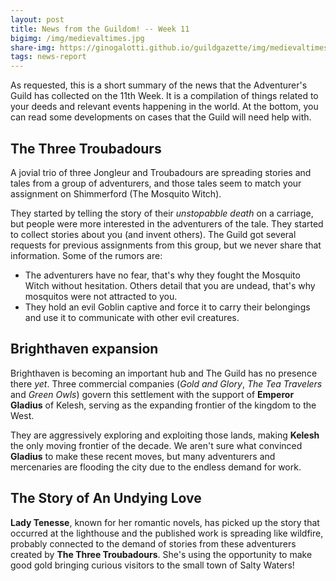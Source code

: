 ```yaml
---
layout: post
title: News from the Guildom! -- Week 11
bigimg: /img/medievaltimes.jpg
share-img: https://ginogalotti.github.io/guildgazette/img/medievaltimes
tags: news-report
---
```


As requested, this is a short summary of the news that the Adventurer's Guild has collected on the 11th Week. It is a compilation of things related to your deeds and relevant events happening in the world. At the bottom, you can read some developments on cases that the Guild will need help with.

## The Three Troubadours

A jovial trio of three Jongleur and Troubadours are spreading stories and tales from a group of adventurers, and those tales seem to match your assignment on Shimmerford (The Mosquito Witch). 

They started by telling the story of their _unstopabble death_ on a carriage, but people were more interested in the adventurers of the tale. They started to collect stories about you (and invent others). The Guild got several requests for previous assignments from this group, but we never share that information. Some of the rumors are:

* The adventurers have no fear, that's why they fought the Mosquito Witch without hesitation. Others detail that you are undead, that's why mosquitos were not attracted to you.
* They hold an evil Goblin captive and force it to carry their belongings and use it to communicate with other evil creatures.

## Brighthaven expansion

Brighthaven is becoming an important hub and The Guild has no presence there _yet_. Three commercial companies (_Gold and Glory_, _The Tea Travelers_ and _Green Owls_) govern this settlement with the support of **Emperor Gladius** of Kelesh, serving as the expanding frontier of the kingdom to the West.

They are aggressively exploring and exploiting those lands, making **Kelesh** the only moving frontier of the decade. We aren't sure what convinced **Gladius** to make these recent moves, but many adventurers and mercenaries are flooding the city due to the endless demand for work. 

## The Story of An Undying Love

**Lady Tenesse**, known for her romantic novels, has picked up the story that occurred at the lighthouse and the published work is spreading like wildfire, probably connected to the demand of stories from these adventurers created by **The Three Troubadours**. She's using the opportunity to make good gold bringing curious visitors to the small town of Salty Waters!